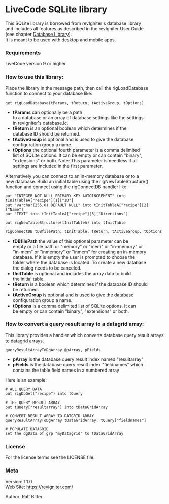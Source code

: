 # LiveCode SQLite library

This SQLite library is borrowed from revIgniter's database library  
and includes all features as described in the revIgniter User Guide  
(see chapter [Database Library](https://revigniter.com/userGuide/database/index.html)).  
It is meant to be used with desktop and mobile apps.  

### Requirements

LiveCode version 9 or higher  

### How to use this library:

Place the library in the message path, then call the rigLoadDatabase  
function to connect to your database like:  

    get rigLoadDatabase(tParams, tReturn, tActiveGroup, tOptions)

-   **tParams** can optionally be a path  
    to a database or an array of database settings like the settings  
    in revIgniter's database.lc.
-   **tReturn** is an optional boolean which determines if the  
    database ID should be returned.  
-   **tActiveGroup** is optional and is used to give the database  
    configuration group a name.  
-   **tOptions** the optional fourth parameter is a comma delimited  
    list of SQLite options. It can be empty or can contain "binary",  
    "extensions" or both. Note: This parameter is needless if all  
    settings are included in the first parameter.

Alternatively you can connect to an in-memory database or to a  
new database. Build an initial table using the rigNewTableStructure()  
function and connect using the rigConnectDB handler like:

    put "INTEGER NOT NULL PRIMARY KEY AUTOINCREMENT" into tInitTableA["recipe"][1]["ID"]
    put "varchar(255,0) DEFAULT NULL" into tInitTableA["recipe"][2]["Name"]
    put "TEXT" into tInitTableA["recipe"][3]["Directions"]

    put rigNewTableStructure(tInitTableA) into tInitTable

    rigConnectDB tDBfilePath, tInitTable, tReturn, tActiveGroup, tOptions

-   **tDBfilePath** the value of this optional parameter can be  
    empty or a file path or "memory" or "mem" or "in-memory" or  
    "in-mem" or "inmemory" or "inmem" for creating an in-memory  
    database. If it is empty the user is prompted to choose the  
    folder where the database is located. To create a new database  
    the dialog needs to be canceled.  
-   **tInitTable** is optional and includes the array data to build  
    the initial table.  
-   **tReturn** is a boolean which determines if the database ID should  
    be returned.  
-   **tActiveGroup** is optional and is used to give the database  
    configuration group a name.  
-   **tOptions** is a comma delimited list of SQLite options. It can  
    be empty or can contain "binary", "extensions" or both.

### How to convert a query result array to a datagrid array:

This library provides a handler which converts database query result arrays  
to datagrid arrays.  

    queryResultArrayToDgArray @pArray, pFields

-   **pArray** is the database query result index named "resultarray"  
-   **pFields** is the database query result index "fieldnames" which  
    contains the table field names in a numbered array

Here is an example:

    # ALL QUERY DATA
    put rigDbGet("recipe") into tQuery
      
    # THE QUERY RESULT ARRAY
    put tQuery["resultarray"] into tDataGridArray
       
    # CONVERT RESULT ARRAY TO DATGRID ARRAY
    queryResultArrayToDgArray tDataGridArray, tQuery["fieldnames"] 
       
    # POPULATE DATAGRID
    set the dgData of grp "myDatagrid" to tDataGridArray

### License

For the license terms see the LICENSE file.

### Meta

Version: 1.1.0  
Web Site: <https://revigniter.com/>  

Author:  Ralf Bitter
